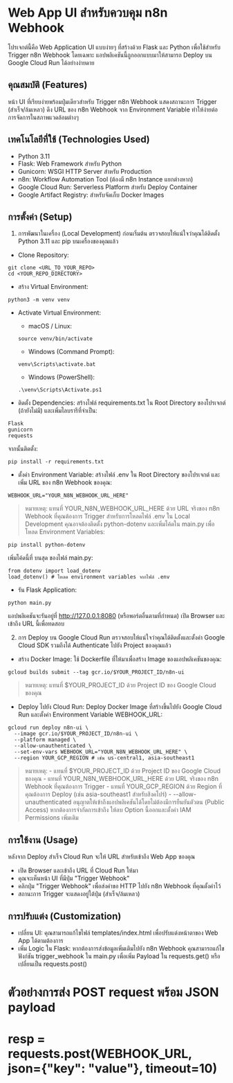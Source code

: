 # Web App UI สำหรับควบคุม n8n Webhook
โปรเจกต์นี้คือ Web Application UI แบบง่ายๆ ที่สร้างด้วย Flask และ Python เพื่อใช้สำหรับ Trigger n8n Webhook โดยเฉพาะ แอปพลิเคชันนี้ถูกออกแบบมาให้สามารถ Deploy บน Google Cloud Run ได้อย่างง่ายดาย

## คุณสมบัติ (Features)
หน้า UI ที่เรียบง่ายพร้อมปุ่มเดียวสำหรับ Trigger n8n Webhook
แสดงสถานะการ Trigger (สำเร็จ/ล้มเหลว)
ดึง URL ของ n8n Webhook จาก Environment Variable ทำให้ง่ายต่อการจัดการในสภาพแวดล้อมต่างๆ

## เทคโนโลยีที่ใช้ (Technologies Used)
- Python 3.11
- Flask: Web Framework สำหรับ Python
- Gunicorn: WSGI HTTP Server สำหรับ Production
- n8n: Workflow Automation Tool (ต้องมี n8n Instance แยกต่างหาก)
- Google Cloud Run: Serverless Platform สำหรับ Deploy Container
- Google Artifact Registry: สำหรับจัดเก็บ Docker Images

## การตั้งค่า (Setup)
1. การพัฒนาในเครื่อง (Local Development)
ก่อนเริ่มต้น ตรวจสอบให้แน่ใจว่าคุณได้ติดตั้ง Python 3.11 และ pip บนเครื่องของคุณแล้ว

- Clone Repository:
```
git clone <URL_TO_YOUR_REPO>
cd <YOUR_REPO_DIRECTORY>
```

- สร้าง Virtual Environment:
```
python3 -m venv venv
```

- Activate Virtual Environment:
    - macOS / Linux:
    ```
    source venv/bin/activate
    ```

    - Windows (Command Prompt):
    ```
    venv\Scripts\activate.bat
    ```

    - Windows (PowerShell):
    ```
    .\venv\Scripts\Activate.ps1
    ```

- ติดตั้ง Dependencies:
สร้างไฟล์ requirements.txt ใน Root Directory ของโปรเจกต์ (ถ้ายังไม่มี) และเพิ่มไลบรารีที่จำเป็น:
```
Flask
gunicorn
requests
```

จากนั้นติดตั้ง:
```
pip install -r requirements.txt
```

- ตั้งค่า Environment Variable:
สร้างไฟล์ .env ใน Root Directory ของโปรเจกต์ และเพิ่ม URL ของ n8n Webhook ของคุณ:
```
WEBHOOK_URL="YOUR_N8N_WEBHOOK_URL_HERE"
```
> หมายเหตุ: แทนที่ YOUR_N8N_WEBHOOK_URL_HERE ด้วย URL จริงของ n8n Webhook ที่คุณต้องการ Trigger
สำหรับการโหลดไฟล์ .env ใน Local Development คุณอาจต้องติดตั้ง python-dotenv และเพิ่มโค้ดใน main.py เพื่อโหลด Environment Variables:
```
pip install python-dotenv
```

เพิ่มโค้ดนี้ที่ บนสุด ของไฟล์ main.py:
```
from dotenv import load_dotenv
load_dotenv() # โหลด environment variables จากไฟล์ .env
```

- รัน Flask Application:
```
python main.py
```
แอปพลิเคชันจะรันอยู่ที่ http://127.0.0.1:8080 (หรือพอร์ตอื่นตามที่กำหนด) เปิด Browser และเข้าถึง URL นี้เพื่อทดสอบ

2. การ Deploy บน Google Cloud Run
ตรวจสอบให้แน่ใจว่าคุณได้ติดตั้งและตั้งค่า Google Cloud SDK รวมถึงได้ Authenticate ไปยัง Project ของคุณแล้ว

- สร้าง Docker Image:
ใช้ Dockerfile ที่ให้มาเพื่อสร้าง Image ของแอปพลิเคชันของคุณ:
```
gcloud builds submit --tag gcr.io/$YOUR_PROJECT_ID/n8n-ui
```
> หมายเหตุ: แทนที่ $YOUR_PROJECT_ID ด้วย Project ID ของ Google Cloud ของคุณ

- Deploy ไปยัง Cloud Run:
Deploy Docker Image ที่สร้างขึ้นไปยัง Google Cloud Run และตั้งค่า Environment Variable WEBHOOK_URL:
```
gcloud run deploy n8n-ui \
  --image gcr.io/$YOUR_PROJECT_ID/n8n-ui \
  --platform managed \
  --allow-unauthenticated \
  --set-env-vars WEBHOOK_URL="YOUR_N8N_WEBHOOK_URL_HERE" \
  --region YOUR_GCP_REGION # เช่น us-central1, asia-southeast1
```
> หมายเหตุ:
    - แทนที่ $YOUR_PROJECT_ID ด้วย Project ID ของ Google Cloud ของคุณ
    - แทนที่ YOUR_N8N_WEBHOOK_URL_HERE ด้วย URL จริงของ n8n Webhook ที่คุณต้องการ Trigger
    - แทนที่ YOUR_GCP_REGION ด้วย Region ที่คุณต้องการ Deploy (เช่น asia-southeast1 สำหรับสิงคโปร์)
    - --allow-unauthenticated อนุญาตให้เข้าถึงแอปพลิเคชันได้โดยไม่ต้องมีการยืนยันตัวตน (Public Access) หากต้องการจำกัดการเข้าถึง ให้ลบ Option นี้ออกและตั้งค่า IAM Permissions เพิ่มเติม

## การใช้งาน (Usage)
หลังจาก Deploy สำเร็จ Cloud Run จะให้ URL สำหรับเข้าถึง Web App ของคุณ
- เปิด Browser และเข้าถึง URL ที่ Cloud Run ให้มา
- คุณจะเห็นหน้า UI ที่มีปุ่ม "Trigger Webhook"
- คลิกปุ่ม "Trigger Webhook" เพื่อส่งคำขอ HTTP ไปยัง n8n Webhook ที่คุณตั้งค่าไว้
- สถานะการ Trigger จะแสดงอยู่ใต้ปุ่ม (สำเร็จ/ล้มเหลว)

## การปรับแต่ง (Customization)
- เปลี่ยน UI: คุณสามารถแก้ไขไฟล์ templates/index.html เพื่อปรับแต่งหน้าตาของ Web App ได้ตามต้องการ
- เพิ่ม Logic ใน Flask: หากต้องการส่งข้อมูลเพิ่มเติมไปยัง n8n Webhook คุณสามารถแก้ไขฟังก์ชัน trigger_webhook ใน main.py เพื่อเพิ่ม Payload ใน requests.get() หรือเปลี่ยนเป็น requests.post()

# ตัวอย่างการส่ง POST request พร้อม JSON payload
# resp = requests.post(WEBHOOK_URL, json={"key": "value"}, timeout=10)